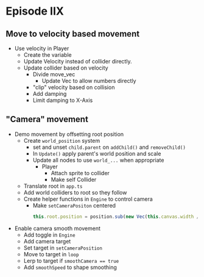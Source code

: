 # Episode IIX

## Move to velocity based movement
- Use velocity in Player
  - Create the variable
  - Update Velocity instead of collider directly.
  - Update collider based on velocity
    - Divide move_vec
      - Update Vec to allow numbers directly
    - "clip" velocity based on collision
    - Add damping
    - Limit damping to X-Axis

## "Camera" movement
- Demo movement by offsetting root position
  - Create `world_position` system
    - set and unset `child.parent` on `addChild()` and `removeChild()`
    - In `Update()` apply parent's world position and scale
    - Update all nodes to use `world_...` when appropriate
      - Player
        - Attach sprite to collider
        - Make self Collider
  - Translate root in `app.ts`
  - Add world colliders to root so they follow
  - Create helper functions in `Engine` to control camera
    - Make `setCameraPositon` centered
        ```ts
        this.root.position = position.sub(new Vec(this.canvas.width / 2, this.canvas.height / 2)).multScalar(-1);
        ```
- Enable camera smooth movement
  - Add toggle in `Engine`
  - Add camera target
  - Set target in `setCameraPosition`
  - Move to target in `loop`
  - Lerp to target if `smoothCamera == true`
  - Add `smoothSpeed` to shape smoothing
